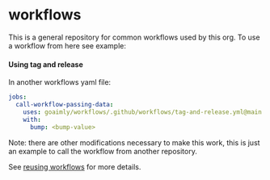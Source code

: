 # workflows

This is a general repository for common workflows used by this org. To use a workflow from here see example:

#### Using tag and release

In another workflows yaml file:

```yaml
jobs:
  call-workflow-passing-data:
    uses: goaimly/workflows/.github/workflows/tag-and-release.yml@main
    with:
      bump: <bump-value>
```

Note: there are other modifications necessary to make this work, this is just an example to call the workflow from another repository.

See [reusing workflows](https://docs.github.com/en/actions/using-workflows/reusing-workflows) for more details.
